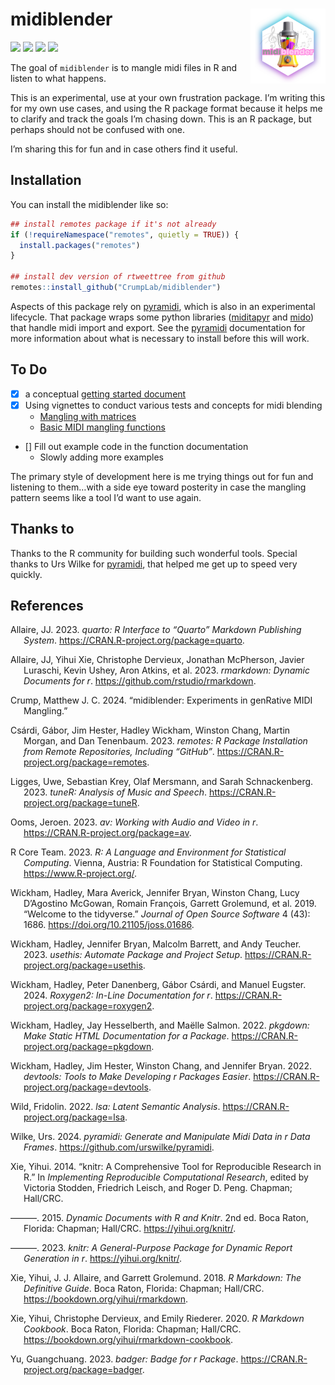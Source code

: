 
<!-- README.md is generated from README.Rmd. Please edit that file -->

# midiblender <img src="man/figures/logo.png" align="right" height="120" alt="" />

<!-- badges: start -->

![](https://img.shields.io/badge/WARNING-Half--Baked-red.svg)
![](https://img.shields.io/badge/Will%20it%20Blend-Question%20Mark-red.svg)
![](https://img.shields.io/badge/Dependable-No-blue.svg)
![](https://img.shields.io/badge/Hobby%20side%20project-Yes-green.svg)

<!-- badges: end -->

The goal of `midiblender` is to mangle midi files in R and listen to
what happens.

This is an experimental, use at your own frustration package. I’m
writing this for my own use cases, and using the R package format
because it helps me to clarify and track the goals I’m chasing down.
This is an R package, but perhaps should not be confused with one.

I’m sharing this for fun and in case others find it useful.

## Installation

You can install the midiblender like so:

``` r
## install remotes package if it's not already
if (!requireNamespace("remotes", quietly = TRUE)) {
  install.packages("remotes")
}

## install dev version of rtweettree from github
remotes::install_github("CrumpLab/midiblender")
```

Aspects of this package rely on
[pyramidi](https://urswilke.github.io/pyramidi/), which is also in an
experimental lifecycle. That package wraps some python libraries
([miditapyr](https://pypi.org/project/miditapyr/) and
[mido](https://mido.readthedocs.io/en/stable/)) that handle midi import
and export. See the [pyramidi](https://urswilke.github.io/pyramidi/)
documentation for more information about what is necessary to install
before this will work.

## To Do

- [x] a conceptual [getting started
  document](https://www.crumplab.com/midiblender/articles/Getting_started.html)
- [x] Using vignettes to conduct various tests and concepts for midi
  blending
  - [Mangling with
    matrices](https://www.crumplab.com/midiblender/articles/mangling_with_matrices.html)
  - [Basic MIDI mangling
    functions](https://www.crumplab.com/midiblender/articles/midi_mangle.html)
- \[\] Fill out example code in the function documentation
  - Slowly adding more examples

The primary style of development here is me trying things out for fun
and listening to them…with a side eye toward posterity in case the
mangling pattern seems like a tool I’d want to use again.

## Thanks to

Thanks to the R community for building such wonderful tools. Special
thanks to Urs Wilke for
[pyramidi](https://urswilke.github.io/pyramidi/), that helped me get up
to speed very quickly.

<!--
&#10;
-->

## References

<div id="refs" class="references csl-bib-body hanging-indent">

<div id="ref-quarto" class="csl-entry">

Allaire, JJ. 2023. *<span class="nocase">quarto</span>: R Interface to
“Quarto” Markdown Publishing System*.
<https://CRAN.R-project.org/package=quarto>.

</div>

<div id="ref-rmarkdown2023" class="csl-entry">

Allaire, JJ, Yihui Xie, Christophe Dervieux, Jonathan McPherson, Javier
Luraschi, Kevin Ushey, Aron Atkins, et al. 2023.
*<span class="nocase">rmarkdown</span>: Dynamic Documents for r*.
<https://github.com/rstudio/rmarkdown>.

</div>

<div id="ref-midiblender" class="csl-entry">

Crump, Matthew J. C. 2024. “<span class="nocase">midiblender</span>:
Experiments in genRative MIDI Mangling.”

</div>

<div id="ref-remotes" class="csl-entry">

Csárdi, Gábor, Jim Hester, Hadley Wickham, Winston Chang, Martin Morgan,
and Dan Tenenbaum. 2023. *<span class="nocase">remotes</span>: R Package
Installation from Remote Repositories, Including “GitHub”*.
<https://CRAN.R-project.org/package=remotes>.

</div>

<div id="ref-tuneR" class="csl-entry">

Ligges, Uwe, Sebastian Krey, Olaf Mersmann, and Sarah Schnackenberg.
2023. *<span class="nocase">tuneR</span>: Analysis of Music and Speech*.
<https://CRAN.R-project.org/package=tuneR>.

</div>

<div id="ref-av" class="csl-entry">

Ooms, Jeroen. 2023. *<span class="nocase">av</span>: Working with Audio
and Video in r*. <https://CRAN.R-project.org/package=av>.

</div>

<div id="ref-base" class="csl-entry">

R Core Team. 2023. *R: A Language and Environment for Statistical
Computing*. Vienna, Austria: R Foundation for Statistical Computing.
<https://www.R-project.org/>.

</div>

<div id="ref-tidyverse" class="csl-entry">

Wickham, Hadley, Mara Averick, Jennifer Bryan, Winston Chang, Lucy
D’Agostino McGowan, Romain François, Garrett Grolemund, et al. 2019.
“Welcome to the <span class="nocase">tidyverse</span>.” *Journal of Open
Source Software* 4 (43): 1686. <https://doi.org/10.21105/joss.01686>.

</div>

<div id="ref-usethis" class="csl-entry">

Wickham, Hadley, Jennifer Bryan, Malcolm Barrett, and Andy Teucher.
2023. *<span class="nocase">usethis</span>: Automate Package and Project
Setup*. <https://CRAN.R-project.org/package=usethis>.

</div>

<div id="ref-roxygen2" class="csl-entry">

Wickham, Hadley, Peter Danenberg, Gábor Csárdi, and Manuel Eugster.
2024. *Roxygen2: In-Line Documentation for r*.
<https://CRAN.R-project.org/package=roxygen2>.

</div>

<div id="ref-pkgdown" class="csl-entry">

Wickham, Hadley, Jay Hesselberth, and Maëlle Salmon. 2022.
*<span class="nocase">pkgdown</span>: Make Static HTML Documentation for
a Package*. <https://CRAN.R-project.org/package=pkgdown>.

</div>

<div id="ref-devtools" class="csl-entry">

Wickham, Hadley, Jim Hester, Winston Chang, and Jennifer Bryan. 2022.
*<span class="nocase">devtools</span>: Tools to Make Developing r
Packages Easier*. <https://CRAN.R-project.org/package=devtools>.

</div>

<div id="ref-lsa" class="csl-entry">

Wild, Fridolin. 2022. *<span class="nocase">lsa</span>: Latent Semantic
Analysis*. <https://CRAN.R-project.org/package=lsa>.

</div>

<div id="ref-pyramidi" class="csl-entry">

Wilke, Urs. 2024. *<span class="nocase">pyramidi</span>: Generate and
Manipulate Midi Data in r Data Frames*.
<https://github.com/urswilke/pyramidi>.

</div>

<div id="ref-knitr2014" class="csl-entry">

Xie, Yihui. 2014. “<span class="nocase">knitr</span>: A Comprehensive
Tool for Reproducible Research in R.” In *Implementing Reproducible
Computational Research*, edited by Victoria Stodden, Friedrich Leisch,
and Roger D. Peng. Chapman; Hall/CRC.

</div>

<div id="ref-knitr2015" class="csl-entry">

———. 2015. *Dynamic Documents with R and Knitr*. 2nd ed. Boca Raton,
Florida: Chapman; Hall/CRC. <https://yihui.org/knitr/>.

</div>

<div id="ref-knitr2023" class="csl-entry">

———. 2023. *<span class="nocase">knitr</span>: A General-Purpose Package
for Dynamic Report Generation in r*. <https://yihui.org/knitr/>.

</div>

<div id="ref-rmarkdown2018" class="csl-entry">

Xie, Yihui, J. J. Allaire, and Garrett Grolemund. 2018. *R Markdown: The
Definitive Guide*. Boca Raton, Florida: Chapman; Hall/CRC.
<https://bookdown.org/yihui/rmarkdown>.

</div>

<div id="ref-rmarkdown2020" class="csl-entry">

Xie, Yihui, Christophe Dervieux, and Emily Riederer. 2020. *R Markdown
Cookbook*. Boca Raton, Florida: Chapman; Hall/CRC.
<https://bookdown.org/yihui/rmarkdown-cookbook>.

</div>

<div id="ref-badger" class="csl-entry">

Yu, Guangchuang. 2023. *<span class="nocase">badger</span>: Badge for r
Package*. <https://CRAN.R-project.org/package=badger>.

</div>

</div>
